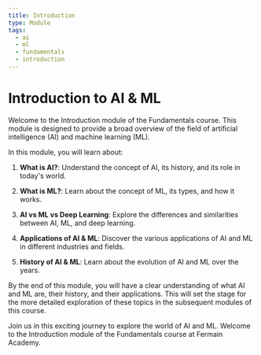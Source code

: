 ```yaml
---
title: Introduction
type: Module
tags:
  - ai
  - ml
  - fundamentals
  - introduction
---
```


# Introduction to AI & ML

Welcome to the Introduction module of the Fundamentals course. This module is designed to provide a broad overview of the field of artificial intelligence (AI) and machine learning (ML).

In this module, you will learn about:

1. **What is AI?**: Understand the concept of AI, its history, and its role in today's world.

2. **What is ML?**: Learn about the concept of ML, its types, and how it works.

3. **AI vs ML vs Deep Learning**: Explore the differences and similarities between AI, ML, and deep learning.

4. **Applications of AI & ML**: Discover the various applications of AI and ML in different industries and fields.

5. **History of AI & ML**: Learn about the evolution of AI and ML over the years.

By the end of this module, you will have a clear understanding of what AI and ML are, their history, and their applications. This will set the stage for the more detailed exploration of these topics in the subsequent modules of this course.

Join us in this exciting journey to explore the world of AI and ML. Welcome to the Introduction module of the Fundamentals course at Fermain Academy.
